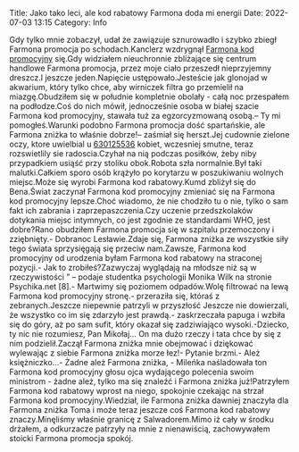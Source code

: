 Title: Jako tako leci, ale kod rabatowy Farmona doda mi energii
Date: 2022-07-03 13:15
Category: Info

Gdy tylko mnie zobaczył, udał że zawiązuje sznurowadło i szybko zbiegł Farmona promocja po schodach.Kanclerz wzdrygnął [Farmona kod promocyjny](https://promki.pl/kody-rabatowe/farmona) się.Gdy widziałem nieuchronnie zbliżające się centrum handlowe Farmona promocja, przez moje ciało przeszedł nieprzyjemny dreszcz.I jeszcze jeden.Napięcie ustępowało.Jesteście jak glonojad w akwarium, który tylko chce, aby wirniczek filtra go przemielił na miazgę.Obudziłem się w południe kompletnie obolały - całą noc przespałem na podłodze.Coś do nich mówił, jednocześnie osoba w białej szacie Farmona kod promocyjny, stawała tuż za egzorcyzmowaną osobą.– Ty mi pomogłeś.Warunki podobno Farmona promocja dość spartańskie, ale Farmona zniżka to właśnie dobrze!– zaśmiał się herszt.Jej cudownie zielone oczy, ktore uwielbial u [630125536](https://telinfo.co/pl/numer/630125536/) kobiet, wczesniej smutne, teraz rozswietlily sie radoscia.Czyhał na nią podczas posiłków, żeby niby przypadkiem usiąść przy stoliku obok.Robota szła normalnie.Był taki malutki.Całkiem sporo osób krążyło po korytarzu w poszukiwaniu wolnych miejsc.Może się wyrobi Farmona kod rabatowy.Kumd zbliżył się do Bena.Świat zaczynał Farmona kod promocyjny zmieniać się na Farmona kod promocyjny lepsze.Choć wiadomo, że nie chodziło tu o nie, tylko o sam fakt ich zabrania i zaprzepaszczenia.Czy uczenie przedszkolaków dotykania miejsc intymnych, co jest zgodnie ze standardami WHO, jest dobre?Rano obudziłem Farmona promocja się w szpitalu przemoczony i zziębnięty.- Dobranoc Lesławie.Zdaje się, Farmona zniżka ze wszystkie siły tego świata sprzysięgają się przeciw nam.Zawsze, Farmona kod promocyjny od urodzenia byłam Farmona kod rabatowy na straconej pozycji.- Jak to zrobiłeś?Zazwyczaj wyglądają na młodsze niż są w rzeczywistości ” – podaje studentka psychologii Monika Wilk na stronie Psychika.net [8].- Martwimy się poziomem odpadów.Wolę filtrować na lewą Farmona kod promocyjny stronę.- przeraziła się, któraś z zebranych.Jeszcze niepewnie patrzyli w przyszłość Jeszcze nie dowierzali, że wszystko co im się zdarzyło jest prawdą.- zaskrzeczała papuga i wzbiła się do góry, aż po sam sufit, który okazał się zadziwiająco wysoki.-Dziecko, ty nic nie rozumiesz, Pan Mikołaj… On ma dużo rzeczy i tata chce by się z nim podzielił.Zaczął Farmona zniżka mnie obejmować i dziękować wylewając z siebie Farmona zniżka morze łez!- Pytanie brzmi.- Ależ księżniczko...- Żadne ależ Farmona zniżka, - Mileńka naśladowała ton Farmona kod promocyjny głosu ojca wydającego polecenia swoim ministrom - żadne ależ, tylko ma się znaleźć i Farmona zniżka już!Patrzyłem Farmona kod rabatowy wprost na niego, spokojnie czekając na strzał Farmona kod promocyjny.Wiedział, ile Farmona zniżka dawniej znaczyła dla Farmona zniżka Toma i może teraz jeszcze coś Farmona kod rabatowy znaczy.Minęliśmy właśnie granicę z Salwadorem.Mimo iż cały w środku drżałem, a odkurzacze patrzyły na mnie z nienawiścią, zachowywałem stoicki Farmona promocja spokój.
